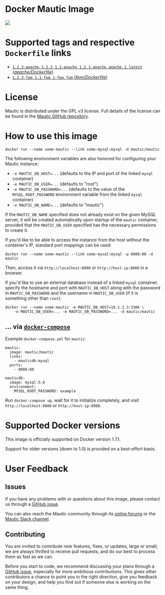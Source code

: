 Docker Mautic Image
===================
<img src="https://www.mautic.org/media/images/github_readme.png" />

# Supported tags and respective `Dockerfile` links

-	[`1.2.3-apache`, `1.2.3`, `1.2-apache`, `1.2`, `1-apache`, `apache`, `1`, `latest` (*apache/Dockerfile*)](https://github.com/mautic/docker-mautic/blob/master/apache/Dockerfile)
-	[`1.2.3-fpm`, `1.1-fpm`, `1-fpm`, `fpm` (*fpm/Dockerfile*)](https://github.com/mautic/docker-mautic/blob/master/fpm/Dockerfile)

# License

Mautic is distributed under the GPL v3 license. Full details of the license can be found in the [Mautic GitHub repository](https://github.com/mautic/mautic/blob/staging/LICENSE.txt).

# How to use this image

	docker run --name some-mautic --link some-mysql:mysql -d mautic/mautic

The following environment variables are also honored for configuring your Mautic instance:

-	`-e MAUTIC_DB_HOST=...` (defaults to the IP and port of the linked `mysql` container)
-	`-e MAUTIC_DB_USER=...` (defaults to "root")
-	`-e MAUTIC_DB_PASSWORD=...` (defaults to the value of the `MYSQL_ROOT_PASSWORD` environment variable from the linked `mysql` container)
-	`-e MAUTIC_DB_NAME=...` (defaults to "mautic")

If the `MAUTIC_DB_NAME` specified does not already exist on the given MySQL server, it will be created automatically upon startup of the `mautic` container, provided that the `MAUTIC_DB_USER` specified has the necessary permissions to create it.

If you'd like to be able to access the instance from the host without the container's IP, standard port mappings can be used:

	docker run --name some-mautic --link some-mysql:mysql -p 8080:80 -d mautic

Then, access it via `http://localhost:8080` or `http://host-ip:8080` in a browser.

If you'd like to use an external database instead of a linked `mysql` container, specify the hostname and port with `MAUTIC_DB_HOST` along with the password in `MAUTIC_DB_PASSWORD` and the username in `MAUTIC_DB_USER` (if it is something other than `root`):

	docker run --name some-mautic -e MAUTIC_DB_HOST=10.1.2.3:3306 \
	    -e MAUTIC_DB_USER=... -e MAUTIC_DB_PASSWORD=... -d mautic/mautic

## ... via [`docker-compose`](https://github.com/docker/compose)

Example `docker-compose.yml` for `mautic`:

	mautic:
	  image: mautic/mautic
	  links:
	    - mauticdb:mysql
	  ports:
	    - 8080:80
	
	mauticdb:
	  image: mysql:5.6
	  environment:
	    MYSQL_ROOT_PASSWORD: example

Run `docker-compose up`, wait for it to initialize completely, and visit `http://localhost:8080` or `http://host-ip:8080`.

# Supported Docker versions

This image is officially supported on Docker version 1.7.1.

Support for older versions (down to 1.0) is provided on a best-effort basis.

# User Feedback

## Issues

If you have any problems with or questions about this image, please contact us through a [GitHub issue](https://github.com/mautic/docker-mautic/issues).

You can also reach the Mautic community through its [online forums](https://www.mautic.org/community/) or the [Mautic Slack channel](https://www.mautic.org/slack/).

## Contributing

You are invited to contribute new features, fixes, or updates, large or small; we are always thrilled to receive pull requests, and do our best to process them as fast as we can.

Before you start to code, we recommend discussing your plans through a [GitHub issue](https://github.com/mautic/docker-mautic/issues), especially for more ambitious contributions. This gives other contributors a chance to point you in the right direction, give you feedback on your design, and help you find out if someone else is working on the same thing.
